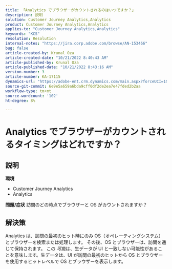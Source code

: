 ```yaml
---
title: 「Analytics でブラウザーがカウントされるのはいつですか？」
description: 説明
solution: Customer Journey Analytics,Analytics
product: Customer Journey Analytics,Analytics
applies-to: "Customer Journey Analytics,Analytics"
keywords: "KCS"
resolution: Resolution
internal-notes: "https://jira.corp.adobe.com/browse/AN-153466"
bug: false
article-created-by: Krunal Oza
article-created-date: "10/21/2022 8:40:43 AM"
article-published-by: Krunal Oza
article-published-date: "10/21/2022 8:43:16 AM"
version-number: 3
article-number: KA-17115
dynamics-url: "https://adobe-ent.crm.dynamics.com/main.aspx?forceUCI=1&pagetype=entityrecord&etn=knowledgearticle&id=d401d507-1c51-ed11-bba2-0022480867fb"
source-git-commit: 6e9e5a659a6bda9cff0df2de2ea7e47fded2b2aa
workflow-type: tm+mt
source-wordcount: '102'
ht-degree: 8%

---
```


# Analytics でブラウザーがカウントされるタイミングはどれですか？

## 説明

<b>環境</b>
- Customer Journey Analytics
- Analytics



<b>問題/症状</b>
訪問のどの時点でブラウザーと OS がカウントされますか？


## 解決策


Analytics は、訪問の最初のヒット時にのみ OS（オペレーティングシステム）とブラウザーを検索または処理します。 その後、OS とブラウザーは、訪問を通じて保持されます。 この *可能*&#x200B;は、生データが UI と一致しない可能性があることを意味します。生データは、UI が訪問の最初のヒットから OS とブラウザーを使用するヒットレベルで OS とブラウザーを表示します。
